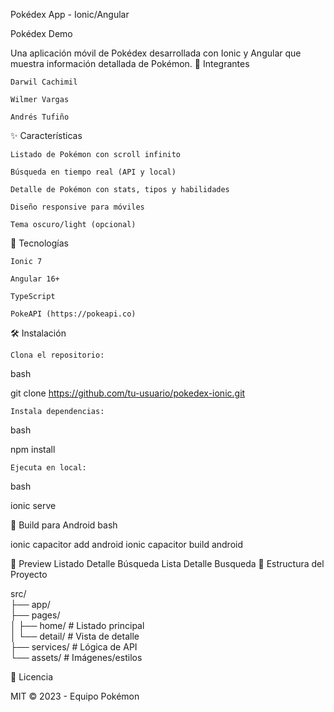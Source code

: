 Pokédex App - Ionic/Angular

Pokédex Demo

Una aplicación móvil de Pokédex desarrollada con Ionic y Angular que muestra información detallada de Pokémon.
🚀 Integrantes

    Darwil Cachimil

    Wilmer Vargas

    Andrés Tufiño

✨ Características

    Listado de Pokémon con scroll infinito

    Búsqueda en tiempo real (API y local)

    Detalle de Pokémon con stats, tipos y habilidades

    Diseño responsive para móviles

    Tema oscuro/light (opcional)

🔧 Tecnologías

    Ionic 7

    Angular 16+

    TypeScript

    PokeAPI (https://pokeapi.co)

🛠️ Instalación

    Clona el repositorio:

bash

git clone https://github.com/tu-usuario/pokedex-ionic.git

    Instala dependencias:

bash

npm install

    Ejecuta en local:

bash

ionic serve

📱 Build para Android
bash

ionic capacitor add android
ionic capacitor build android

🌟 Preview
Listado	Detalle	Búsqueda
Lista	Detalle	Busqueda
📌 Estructura del Proyecto

src/  
├── app/  
├── pages/  
│   ├── home/       # Listado principal  
│   └── detail/     # Vista de detalle  
├── services/       # Lógica de API  
└── assets/         # Imágenes/estilos  

📜 Licencia

MIT © 2023 - Equipo Pokémon
